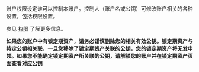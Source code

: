 账户权限设定谁可以控制本账户。控制人（账户名或公钥）可修改账户相关的各种设置，包括权限设置。

参见 [权限](accounts/permissions) 了解更多信息。

**如果您的账户中有锁定期资产，请务必谨慎删除您的相关有效公钥。锁定期资产与特定公钥相关联，一旦您移除了锁定期资产关联的公钥，您的锁定期资产将无发申领。如果您不能确定锁定期资产所关联的公钥，请解锁您的账户并在锁定期资产页面查看对应公钥**